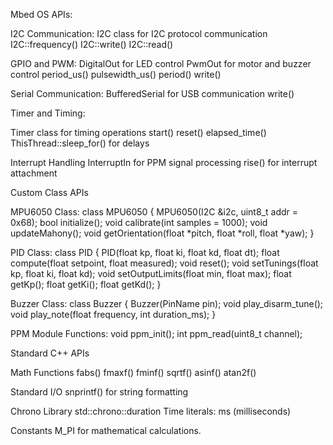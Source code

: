 Mbed OS APIs:

I2C Communication:
I2C class for I2C protocol communication
I2C::frequency()
I2C::write()
I2C::read()

GPIO and PWM:
DigitalOut for LED control
PwmOut for motor and buzzer control
period_us()
pulsewidth_us()
period()
write()

Serial Communication:
BufferedSerial for USB communication
write()

Timer and Timing:

Timer class for timing operations
start()
reset()
elapsed_time()
ThisThread::sleep_for() for delays

Interrupt Handling
InterruptIn for PPM signal processing
rise() for interrupt attachment

Custom Class APIs

MPU6050 Class:
class MPU6050 {
    MPU6050(I2C &i2c, uint8_t addr = 0x68);
    bool initialize();
    void calibrate(int samples = 1000);
    void updateMahony();
    void getOrientation(float *pitch, float *roll, float *yaw);
}

PID Class:
class PID {
    PID(float kp, float ki, float kd, float dt);
    float compute(float setpoint, float measured);
    void reset();
    void setTunings(float kp, float ki, float kd);
    void setOutputLimits(float min, float max);
    float getKp();
    float getKi();
    float getKd();
}

Buzzer Class:
class Buzzer {
    Buzzer(PinName pin);
    void play_disarm_tune();
    void play_note(float frequency, int duration_ms);
}

PPM Module Functions:
void ppm_init();
int ppm_read(uint8_t channel);

Standard C++ APIs

Math Functions
fabs()
fmaxf()
fminf()
sqrtf()
asinf()
atan2f()

Standard I/O
snprintf() for string formatting

Chrono Library
std::chrono::duration
Time literals: ms (milliseconds)

Constants
M_PI for mathematical calculations.